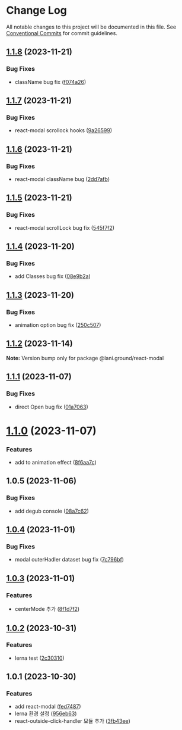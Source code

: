 # Change Log

All notable changes to this project will be documented in this file.
See [Conventional Commits](https://conventionalcommits.org) for commit guidelines.

## [1.1.8](https://github.com/go-lani/lani.ground/compare/@lani.ground/react-modal@1.1.7...@lani.ground/react-modal@1.1.8) (2023-11-21)


### Bug Fixes

* className bug fix ([f074a26](https://github.com/go-lani/lani.ground/commit/f074a26d95149efa5a4eac145d0f78c284216a3a))





## [1.1.7](https://github.com/go-lani/lani.ground/compare/@lani.ground/react-modal@1.1.6...@lani.ground/react-modal@1.1.7) (2023-11-21)


### Bug Fixes

* react-modal scrollock hooks ([9a26599](https://github.com/go-lani/lani.ground/commit/9a26599812a2e43decc638f942aad5f5371bd0ac))





## [1.1.6](https://github.com/go-lani/lani.ground/compare/@lani.ground/react-modal@1.1.5...@lani.ground/react-modal@1.1.6) (2023-11-21)


### Bug Fixes

* react-modal className bug ([2dd7afb](https://github.com/go-lani/lani.ground/commit/2dd7afbe33b639999e701c78fe7edee965703071))





## [1.1.5](https://github.com/go-lani/lani.ground/compare/@lani.ground/react-modal@1.1.4...@lani.ground/react-modal@1.1.5) (2023-11-21)


### Bug Fixes

* react-modal scrollLock bug fix ([545f7f2](https://github.com/go-lani/lani.ground/commit/545f7f26ad811aaf4beab91537ad5946ddcdde33))





## [1.1.4](https://github.com/go-lani/lani.ground/compare/@lani.ground/react-modal@1.1.3...@lani.ground/react-modal@1.1.4) (2023-11-20)


### Bug Fixes

* add Classes bug fix ([08e9b2a](https://github.com/go-lani/lani.ground/commit/08e9b2a529c46c7bad817984c291e165dffb82c1))





## [1.1.3](https://github.com/go-lani/lani.ground/compare/@lani.ground/react-modal@1.1.2...@lani.ground/react-modal@1.1.3) (2023-11-20)


### Bug Fixes

* animation option bug fix ([250c507](https://github.com/go-lani/lani.ground/commit/250c50717cf32ec14d7433b52ac6254845deea23))





## [1.1.2](https://github.com/go-lani/lani.ground/compare/@lani.ground/react-modal@1.1.1...@lani.ground/react-modal@1.1.2) (2023-11-14)

**Note:** Version bump only for package @lani.ground/react-modal





## [1.1.1](https://github.com/go-lani/lani.ground/compare/@lani.ground/react-modal@1.1.0...@lani.ground/react-modal@1.1.1) (2023-11-07)


### Bug Fixes

* direct Open bug fix ([01a7063](https://github.com/go-lani/lani.ground/commit/01a7063eba04af696a2dd49f9abb9c03a53a8467))





# [1.1.0](https://github.com/go-lani/lani.ground/compare/@lani.ground/react-modal@1.0.4...@lani.ground/react-modal@1.1.0) (2023-11-07)


### Features

* add to animation effect ([8f6aa7c](https://github.com/go-lani/lani.ground/commit/8f6aa7c87420e7665f91d74504b4f8e6dcce73d2))



## 1.0.5 (2023-11-06)


### Bug Fixes

* add degub console ([08a7c62](https://github.com/go-lani/lani.ground/commit/08a7c624a058eaecc21a7895ac5aec9e513af713))





## [1.0.4](https://github.com/go-lani/lani.ground/compare/@lani.ground/react-modal@1.0.3...@lani.ground/react-modal@1.0.4) (2023-11-01)


### Bug Fixes

* modal outerHadler dataset bug fix ([7c796bf](https://github.com/go-lani/lani.ground/commit/7c796bf79a9271433eb4749259fa243e32bb9417))





## [1.0.3](https://github.com/go-lani/lani.ground/compare/@lani.ground/react-modal@1.0.2...@lani.ground/react-modal@1.0.3) (2023-11-01)


### Features

* centerMode 추가 ([8f1d7f2](https://github.com/go-lani/lani.ground/commit/8f1d7f204d8a578c30b4324bea75a9837e24e284))





## [1.0.2](https://github.com/go-lani/lani.ground/compare/@lani.ground/react-modal@1.0.1...@lani.ground/react-modal@1.0.2) (2023-10-31)


### Features

* lerna test ([2c30310](https://github.com/go-lani/lani.ground/commit/2c30310c6cf2ee318714d580c7b7067c677edaab))





## 1.0.1 (2023-10-30)


### Features

* add react-modal ([fed7487](https://github.com/go-lani/lani.ground/commit/fed748793e24d2cc2d5982b55442afce7802eee8))
* lerna 환경 설정 ([956eb63](https://github.com/go-lani/lani.ground/commit/956eb63b7948da7842f75c616e499f50073d3fae))
* react-outside-click-handler 모듈 추가 ([3fb43ee](https://github.com/go-lani/lani.ground/commit/3fb43ee3a0fe105ab3bf63ec2cd52dfbc28b660e))
